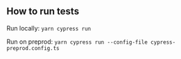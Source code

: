 ## How to run tests

Run locally:
```yarn cypress run```

Run on preprod:
```yarn cypress run --config-file cypress-preprod.config.ts```
